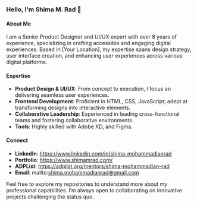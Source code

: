 ### Hello, I'm Shima M. Rad 👋

#### About Me
I am a Senior Product Designer and UI/UX expert with over 8 years of experience, specializing in crafting accessible and engaging digital experiences. Based in [Your Location], my expertise spans design strategy, user interface creation, and enhancing user experiences across various digital platforms.

#### Expertise
- **Product Design & UI/UX**: From concept to execution, I focus on delivering seamless user experiences.
- **Frontend Development**: Proficient in HTML, CSS, JavaScript; adept at transforming designs into interactive elements.
- **Collaborative Leadership**: Experienced in leading cross-functional teams and fostering collaborative environments.
- **Tools**: Highly skilled with Adobe XD, and Figma.

#### Connect
- **LinkedIn**: https://www.linkedin.com/in/shima-mohammadianrad
- **Portfolio**: https://www.shimamrad.com/
- **ADPList**: https://adplist.org/mentors/shima-mohammadian-rad
- **Email**: mailto:shima.mohammadianrad@gmail.com
  
Feel free to explore my repositories to understand more about my professional capabilities. I’m always open to collaborating on innovative projects challenging the status quo.
